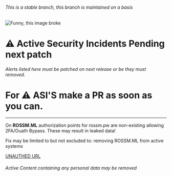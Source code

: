 
###### This is a stable branch, this branch is maintained on a basis
![Funny, this image broke](https://i.rossm.pw/448563.png)


# :warning: Active Security Incidents Pending next patch
###### Alerts listed here must be patched on next release or be they must removed.


# For :warning: ASI'S make a PR as soon as you can.
-------------------------------------------------------------------------------------------------------------------------------------------

On <b> ROSSM.ML</b> authorization points for rossm.pw are non-existing allowing 2FA/Ouath Bypass. These may result in leaked data! 

Fix may be limited to but not excluded to: removing ROSSM.ML from active system<i>s</i>


[UNAUTHED URL](rossm.ml)

###### Active Content containing any personal data may be removed
